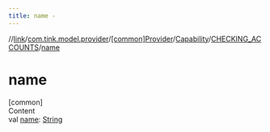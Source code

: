 ```yaml
---
title: name -
---
```

//[link](../../../../index.md)/[com.tink.model.provider](../../../index.md)/[[common]Provider](../../index.md)/[Capability](../index.md)/[CHECKING_ACCOUNTS](index.md)/[name](name.md)



# name  
[common]  
Content  
val [name](name.md): [String](https://kotlinlang.org/api/latest/jvm/stdlib/kotlin/-string/index.html)  



